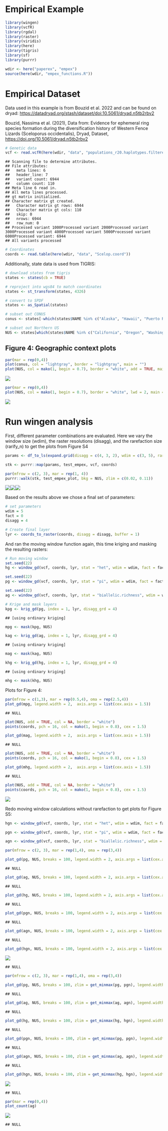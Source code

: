 Empirical Example
================

``` r
library(wingen)
library(vcfR)
library(rgdal)
library(raster)
library(viridis)
library(here)
library(tigris)
library(sf)
library(purrr)

wdir <- here("paperex", "empex")
source(here(wdir, "empex_functions.R"))
```

# Empirical Dataset

Data used in this example is from Bouzid et al. 2022 and can be found on
dryad: <https://datadryad.org/stash/dataset/doi:10.5061/dryad.n5tb2rbv2>

Bouzid, Nassima et al. (2021), Data from: Evidence for ephemeral ring
species formation during the diversification history of Western Fence
Lizards (Sceloporus occidentalis), Dryad, Dataset,
<https://doi.org/10.5061/dryad.n5tb2rbv2>

``` r
# Genetic data
vcf <- read.vcfR(here(wdir, "data", "populations_r20.haplotypes.filtered_m70_randomSNP.vcf"))
```

    ## Scanning file to determine attributes.
    ## File attributes:
    ##   meta lines: 6
    ##   header_line: 7
    ##   variant count: 6944
    ##   column count: 110
    ## Meta line 6 read in.
    ## All meta lines processed.
    ## gt matrix initialized.
    ## Character matrix gt created.
    ##   Character matrix gt rows: 6944
    ##   Character matrix gt cols: 110
    ##   skip: 0
    ##   nrows: 6944
    ##   row_num: 0
    ## Processed variant 1000Processed variant 2000Processed variant 3000Processed variant 4000Processed variant 5000Processed variant 6000Processed variant: 6944
    ## All variants processed

``` r
# Coordinates
coords <- read.table(here(wdir, "data", "Scelop.coord"))
```

Additionally, state data is used from TIGRIS:

``` r
# download states from tigris
states <- states(cb = TRUE)

# reproject into wgs84 to match coordinates
states <- st_transform(states, 4326)

# convert to SPDF
states <- as_Spatial(states)

# subset out CONUS
conus <- states[-which(states$NAME %in% c("Alaska", "Hawaii", "Puerto Rico", "American Samoa", "Guam", "Commonwealth of the Northern Mariana Islands", "United States Virgin Islands")), "STUSPS"]

# subset out Northern US
NUS <- states[which(states$NAME %in% c("California", "Oregon", "Washington", "Nevada", "Idaho")), "STUSPS"]
```

## Figure 4: Geographic context plots

``` r
par(mar = rep(0,4))
plot(conus, col = "lightgray", border = "lightgray", main = "")
plot(NUS, col = mako(1, begin = 0.7), border = "white", add = TRUE, main = "")
```

![](empex_notebook_files/figure-gfm/unnamed-chunk-4-1.png)<!-- -->

``` r
par(mar = rep(0,4))
plot(NUS, col = mako(1, begin = 0.7), border = "white", lwd = 2, main = "")
```

![](empex_notebook_files/figure-gfm/unnamed-chunk-5-1.png)<!-- -->

# Run wingen analysis

First, different parameter combinations are evaluated. Here we vary the
window size (wdim), the raster resolutions (disagg), and the rarefaction
size (rarify\_n) to get the plots from Figure S4

``` r
params <- df_to_ls(expand.grid(disagg = c(4, 3, 2), wdim = c(3, 5), rarify_n = c(2, 3, 4)))

stk <- purrr::map(params, test_empex, vcf, coords)

par(mfrow = c(2, 3), mar = rep(1, 4))
purrr::walk(stk, test_empex_plot, bkg = NUS, zlim = c(0.02, 0.11))
```

![](empex_notebook_files/figure-gfm/unnamed-chunk-6-1.png)<!-- -->![](empex_notebook_files/figure-gfm/unnamed-chunk-6-2.png)<!-- -->![](empex_notebook_files/figure-gfm/unnamed-chunk-6-3.png)<!-- -->

Based on the results above we chose a final set of parameters:

``` r
# set parameters 
wdim = 5
fact = 0
disagg = 4

# Create final layer 
lyr <- coords_to_raster(coords, disagg = disagg, buffer = 1)
```

And ran the moving window function again, this time kriging and masking
the resulting rasters:

``` r
# Run moving window
set.seed(22)
hg <- window_gd(vcf, coords, lyr, stat = "het", wdim = wdim, fact = fact, rarify = TRUE, rarify_n = 2, rarify_nit = 5)

set.seed(22)
pg <- window_gd(vcf, coords, lyr, stat = "pi", wdim = wdim, fact = fact, rarify = TRUE, rarify_n = 2, rarify_nit = 5)

set.seed(22)
ag <- window_gd(vcf, coords, lyr, stat = "biallelic.richness", wdim = wdim, fact = fact, rarify = TRUE, rarify_n = 2, rarify_nit = 5)

# Krige and mask layers
kpg <- krig_gd(pg, index = 1, lyr, disagg_grd = 4)
```

    ## [using ordinary kriging]

``` r
mpg <- mask(kpg, NUS)

kag <- krig_gd(ag, index = 1, lyr, disagg_grd = 4)
```

    ## [using ordinary kriging]

``` r
mag <- mask(kag, NUS)

khg <- krig_gd(hg, index = 1, lyr, disagg_grd = 4)
```

    ## [using ordinary kriging]

``` r
mhg <- mask(khg, NUS)
```

Plots for Figure 4:

``` r
par(mfrow = c(1,3), mar = rep(0.5,4), oma = rep(2.5,4))
plot_gd(mpg, legend.width = 2,  axis.args = list(cex.axis = 1.5))
```

    ## NULL

``` r
plot(NUS, add = TRUE, col = NA, border = "white")
points(coords, pch = 16, col = mako(1, begin = 0.8), cex = 1.5)

plot_gd(mag, legend.width = 2,  axis.args = list(cex.axis = 1.5))
```

    ## NULL

``` r
plot(NUS, add = TRUE, col = NA, border = "white")
points(coords, pch = 16, col = mako(1, begin = 0.8), cex = 1.5)

plot_gd(mhg, legend.width = 2,  axis.args = list(cex.axis = 1.5))
```

    ## NULL

``` r
plot(NUS, add = TRUE, col = NA, border = "white")
points(coords, pch = 16, col = mako(1, begin = 0.8), cex = 1.5)
```

![](empex_notebook_files/figure-gfm/unnamed-chunk-9-1.png)<!-- -->

Redo moving window calculations without rarefaction to get plots for
Figure S5:

``` r
hgn <- window_gd(vcf, coords, lyr, stat = "het", wdim = wdim, fact = fact, rarify = FALSE, min_n = 2)

pgn <- window_gd(vcf, coords, lyr, stat = "pi", wdim = wdim, fact = fact, rarify = FALSE, min_n = 2, L = nrow(vcf))

agn <- window_gd(vcf, coords, lyr, stat = "biallelic.richness", wdim = wdim, fact = fact, rarify = FALSE, min_n = 2)
```

``` r
par(mfrow = c(2, 3), mar = rep(1,4), oma = rep(3,4))

plot_gd(pg, NUS, breaks = 100, legend.width = 2, axis.args = list(cex.axis = 2))
```

    ## NULL

``` r
plot_gd(ag, NUS, breaks = 100, legend.width = 2, axis.args = list(cex.axis = 2))
```

    ## NULL

``` r
plot_gd(hg, NUS, breaks = 100, legend.width = 2, axis.args = list(cex.axis = 2))
```

    ## NULL

``` r
plot_gd(pgn, NUS, breaks = 100, legend.width = 2, axis.args = list(cex.axis = 2))
```

    ## NULL

``` r
plot_gd(agn, NUS, breaks = 100, legend.width = 2, axis.args = list(cex.axis = 2))
```

    ## NULL

``` r
plot_gd(hgn, NUS, breaks = 100, legend.width = 2, axis.args = list(cex.axis = 2))
```

![](empex_notebook_files/figure-gfm/unnamed-chunk-11-1.png)<!-- -->

    ## NULL

``` r
par(mfrow = c(2, 3), mar = rep(1,4), oma = rep(3,4))

plot_gd(pg, NUS, breaks = 100, zlim = get_minmax(pg, pgn), legend.width = 2, axis.args = list(cex.axis = 2))
```

    ## NULL

``` r
plot_gd(ag, NUS, breaks = 100, zlim = get_minmax(ag, agn), legend.width = 2, axis.args = list(cex.axis = 2))
```

    ## NULL

``` r
plot_gd(hg, NUS, breaks = 100, zlim = get_minmax(hg, hgn), legend.width = 2, axis.args = list(cex.axis = 2))
```

    ## NULL

``` r
plot_gd(pgn, NUS, breaks = 100, zlim = get_minmax(pg, pgn), legend.width = 2, axis.args = list(cex.axis = 2))
```

    ## NULL

``` r
plot_gd(agn, NUS, breaks = 100, zlim = get_minmax(ag, agn), legend.width = 2, axis.args = list(cex.axis = 2))
```

    ## NULL

``` r
plot_gd(hgn, NUS, breaks = 100, zlim = get_minmax(hg, hgn), legend.width = 2, axis.args = list(cex.axis = 2))
```

![](empex_notebook_files/figure-gfm/unnamed-chunk-11-2.png)<!-- -->

    ## NULL

``` r
par(mar = rep(0,4))
plot_count(ag)
```

![](empex_notebook_files/figure-gfm/unnamed-chunk-12-1.png)<!-- -->

    ## NULL

